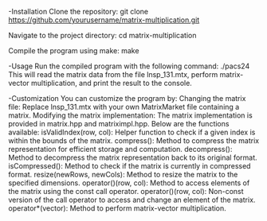 -Installation
Clone the repository:
git clone https://github.com/yourusername/matrix-multiplication.git

Navigate to the project directory:
cd matrix-multiplication

Compile the program using make:
make


-Usage
Run the compiled program with the following command:
./pacs24
This will read the matrix data from the file lnsp_131.mtx, perform matrix-vector multiplication, and print the result to the console.

-Customization
You can customize the program by:
Changing the matrix file: Replace lnsp_131.mtx with your own MatrixMarket file containing a matrix.
Modifying the matrix implementation: The matrix implementation is provided in matrix.hpp and matriximpl.hpp. Below are the functions available:
isValidIndex(row, col): Helper function to check if a given index is within the bounds of the matrix.
compress(): Method to compress the matrix representation for efficient storage and computation.
decompress(): Method to decompress the matrix representation back to its original format.
isCompressed(): Method to check if the matrix is currently in compressed format.
resize(newRows, newCols): Method to resize the matrix to the specified dimensions.
operator()(row, col): Method to access elements of the matrix using the const call operator.
operator()(row, col): Non-const version of the call operator to access and change an element of the matrix.
operator*(vector): Method to perform matrix-vector multiplication.
